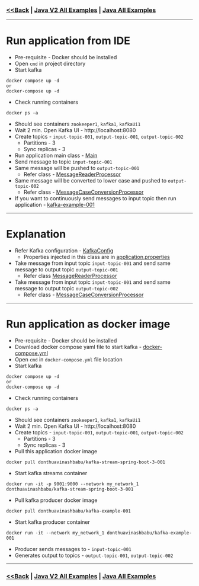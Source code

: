 ### [<<Back](../README.md) | [Java V2 All Examples](https://github.com/avinashbabudonthu/java/blob/master/java-v2/README.md) | [Java All Examples](https://github.com/avinashbabudonthu/java/blob/master/README.md)
------
# Run application from IDE
* Pre-requisite - Docker should be installed
* Open `cmd` in project directory
* Start kafka
```
docker compose up -d
or
docker-compose up -d
```
* Check running containers
```
docker ps -a
```
* Should see containers `zookeeper1`, `kafka1`, `kafkaUi1`
* Wait 2 min. Open Kafka UI - http://localhost:8080
* Create topics - `input-topic-001`, `output-topic-001`, `output-topic-002`
  * Partitions - 3
  * Sync replicas - 3
* Run application main class - [Main](src/main/java/com/java/Main.java)
* Send message to topic `input-topic-001`
* Same message will be pushed to `output-topic-001`
  * Refer class - [MessageReaderProcessor](src/main/java/com/java/MessageReaderProcessor.java)
* Same message will be converted to lower case and pushed to `output-topic-002`
  * Refer class - [MessageCaseConversionProcessor](src/main/java/com/java/MessageCaseConversionProcessor.java)
* If you want to continuously send messages to input topic then run application - [kafka-example-001](../../kafka/kafka-example-001)
------
# Explanation
* Refer Kafka configuration - [KafkaConfig](src/main/java/com/java/KafkaConfig.java)
  * Properties injected in this class are in [application.properties](src/main/resources/application.properties)
* Take message from input topic `input-topic-001` and send same message to output topic `output-topic-001`
  * Refer class [MessageReaderProcessor](src/main/java/com/java/MessageReaderProcessor.java)
* Take message from input topic `input-topic-001` and send same message to output topic `output-topic-002`
  * Refer class - [MessageCaseConversionProcessor](src/main/java/com/java/MessageCaseConversionProcessor.java)
------
# Run application as docker image
* Pre-requisite - Docker should be installed
* Download docker compose yaml file to start kafka - [docker-compose.yml](docker-compose.yml)
* Open `cmd` in `docker-compose.yml` file location
* Start kafka
```
docker compose up -d
or
docker-compose up -d
```
* Check running containers
```
docker ps -a
```
* Should see containers `zookeeper1`, `kafka1`, `kafkaUi1`
* Wait 2 min. Open Kafka UI - http://localhost:8080
* Create topics - `input-topic-001`, `output-topic-001`, `output-topic-002`
  * Partitions - 3
  * Sync replicas - 3
* Pull this application docker image
```
docker pull donthuavinashbabu/kafka-stream-spring-boot-3-001
```
* Start kafka streams container
```
docker run -it -p 9001:9000 --network my_network_1 donthuavinashbabu/kafka-stream-spring-boot-3-001
```
* Pull kafka producer docker image
```
docker pull donthuavinashbabu/kafka-example-001
```
* Start kafka producer container
```
docker run -it --network my_network_1 donthuavinashbabu/kafka-example-001
```
* Producer sends messages to - `input-topic-001`
* Generates output to topics - `output-topic-001`, `output-topic-002`
------
### [<<Back](../README.md) | [Java V2 All Examples](https://github.com/avinashbabudonthu/java/blob/master/java-v2/README.md) | [Java All Examples](https://github.com/avinashbabudonthu/java/blob/master/README.md)